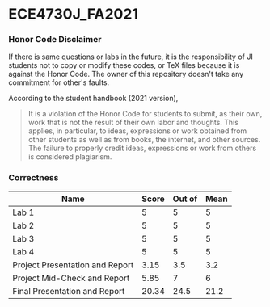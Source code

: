 # ECE4730J_FA2021

### Honor Code Disclaimer

If there is same questions or labs in the future, it is the responsibility of JI students not to copy or modify these codes, or TeX files because it is against the Honor Code. The owner of this repository doesn't take any commitment for other's faults.

According to the student handbook (2021 version),

> It is a violation of the Honor Code for students to submit, as their own, work that is not the result of their own labor and thoughts. This applies, in particular, to ideas, expressions or work obtained from other students as well as from books, the internet, and other sources. The failure to properly credit ideas, expressions or work from others is considered plagiarism.

### Correctness

| Name                            | Score | Out of | Mean |
| ------------------------------- | ----- | ------ | ---- |
| Lab 1                           | 5     | 5      | 5    |
| Lab 2                           | 5     | 5      | 5    |
| Lab 3                           | 5     | 5      | 5    |
| Lab 4                           | 5     | 5      | 5    |
| Project Presentation and Report | 3.15  | 3.5    | 3.2  |
| Project Mid-Check and Report    | 5.85  | 7      | 6    |
| Final Presentation and Report   | 20.34 | 24.5   | 21.2 |
